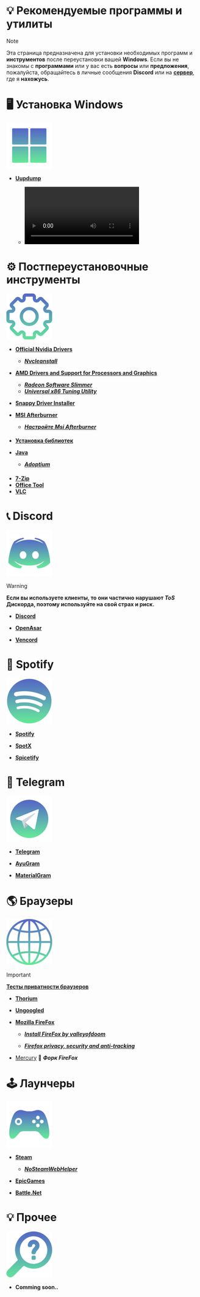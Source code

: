 # 💡 Рекомендуемые программы и утилиты
> [!Note]
> Эта страница предназначена для установки необходимых программ и **инструментов** после переустановки вашей **Windows**. Если вы не знакомы с **программами** или у вас есть **вопросы** или **предложения**, пожалуйста, обращайтесь в личные сообщения **Discord** или на **[сервер](https://discord.gg/puj6TNHN)**, где я **нахожусь**.

# 🖥️ Установка Windows

![win](https://github.com/Seniroad/Computer-RU-Setup-guide/blob/main/docs/win.png)

- [**Uupdump**](https://uupdump.net/)

  - ![***Гайд по установке***](https://github.com/Seniroad/Computer-RU-Setup-guide/blob/main/docs/uupdump_guide.mp4)

# ⚙️ Постпереустановочные инструменты

![Gear](https://github.com/Seniroad/Computer-RU-Setup-guide/blob/main/docs/gear120.png)

- [**Official Nvidia Drivers**](https://www.nvidia.com/en-us/drivers/)

  - [***Nvcleanstall***](https://nvcleanstall.net/)

- [**AMD Drivers and Support for Processors and Graphics**](https://www.amd.com/en/support/download/drivers.html)

  - [***Radeon Software Slimmer***](https://github.com/GSDragoon/RadeonSoftwareSlimmer)
  - [***Universal x86 Tuning Utility***](https://amdaputuningutility.com/)

- [**Snappy Driver Installer**](https://github.com/Seniroad/Computer-RU-Setup-guide/blob/main/guide/Windows_Optimization.md#%D1%83%D1%81%D1%82%D0%B0%D0%BD%D0%BE%D0%B2%D0%BA%D0%B0-%D0%B4%D1%80%D0%B0%D0%B9%D0%B2%D0%B5%D1%80%D0%BE%D0%B2)
- [**MSI Afterburner**](https://www.msi.com/Landing/afterburner/graphics-cards)

  - [***Настройте Msi Afterburner***](https://github.com/Seniroad/Computer-RU-Setup-guide/blob/main/guide/Windows_Optimization.md#%D0%BD%D0%B0%D1%81%D1%82%D1%80%D0%BE%D0%B9%D1%82%D0%B5-msi-afterburner)

####
- [**Установка библиотек**](https://github.com/Seniroad/Computer-RU-Setup-guide/blob/main/guide/Windows_Optimization.md#%D1%83%D1%81%D1%82%D0%B0%D0%BD%D0%BE%D0%B2%D0%BA%D0%B0-%D0%B1%D0%B8%D0%B1%D0%BB%D0%B8%D0%BE%D1%82%D0%B5%D0%BA)
- [**Java**](https://www.java.com/download/ie_manual.jsp)

  - [***Adoptium***](https://adoptium.net/)

####
- [**7-Zip**](https://github.com/Seniroad/Computer-RU-Setup-guide/blob/main/guide/Windows_Optimization.md#%D1%83%D1%81%D1%82%D0%B0%D0%BD%D0%BE%D0%B2%D0%BA%D0%B0-7-zip)
- [**Office Tool**](https://github.com/YerongAI/Office-Tool)
- [**VLC**](https://www.videolan.org/)

# 📞 Discord

![Discord logo](/docs/discord_update.png)

> [!WARNING]
> **Если вы используете клиенты, то они частично нарушают ***ToS*** Дискорда, поэтому используйте на свой страх и риск.**

- [**Discord**](https://discord.com/)

- [**OpenAsar**](https://openasar.dev/) 

- [**Vencord**](https://vencord.dev/) 

# 🎵 Spotify

![Spotify logo](/docs/spotify.png)

- [**Spotify**](https://www.spotify.com/de-en/download/other/)

- [**SpotX**](https://github.com/SpotX-Official/SpotX) 

- [**Spicetify**](https://spicetify.app/)

# 📘 Telegram

![Telegramlogo](/docs/telegram120.png)

- [**Telegram**](https://desktop.telegram.org/)

- [**AyuGram**](https://github.com/AyuGram/AyuGramDesktop)

- [**MaterialGram**](https://github.com/kukuruzka165/materialgram)

# 🌎 Браузеры

![Browser logo](/docs/browser.png)

> [!Important]
> [**Тесты приватности браузеров**](https://privacytests.org/) 

- [**Thorium**](https://www.majorgeeks.com/files/details/thorium_browser.html)

- [**Ungoogled**](https://github.com/ungoogled-software/ungoogled-chromium-windows/releases)

- [**Mozilla FireFox**](https://www.mozilla.org/en-US/firefox/new/)

  - [***Install FireFox by valleyofdoom***](https://github.com/Seniroad/Computer-RU-Setup-guide/blob/main/files/install-firefox_by_amit.ps1)

  - [***Firefox privacy, security and anti-tracking***](https://github.com/arkenfox/user.js)

- [Mercury](https://github.com/Alex313031/Mercury/releases/tag/v.129.0.2) 🔹 ***Форк FireFox***

# 🕹️ Лаунчеры

![Game logo](/docs/gaming_logo.png)

- [**Steam**](https://store.steampowered.com/about/)

  - [***NoSteamWebHelper***](https://github.com/Aetopia/NoSteamWebHelper) 

- [**EpicGames**](https://store.epicgames.com/en-US/)

- [**Battle.Net**](https://us.shop.battle.net/ru-ru)

# 💡 Прочее

![Other](https://github.com/Seniroad/Computer-RU-Setup-guide/blob/main/docs/other.png)

- **Comming soon..**
